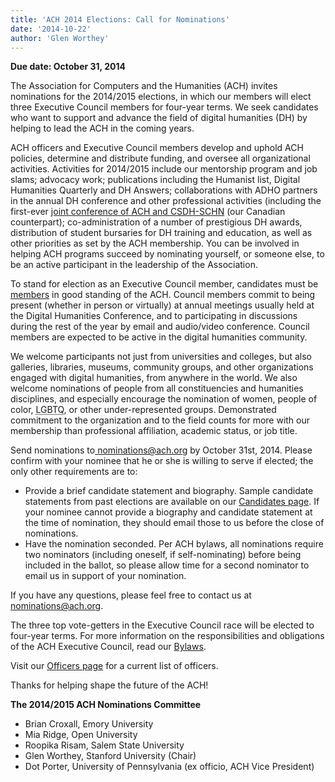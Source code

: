 ```yaml
---
title: 'ACH 2014 Elections: Call for Nominations'
date: '2014-10-22'
author: 'Glen Worthey'
---
```

**Due date: October 31, 2014**

The Association for Computers and the Humanities (ACH) invites nominations for the 2014/2015 elections, in which our members will elect three Executive Council members for four-year terms. We seek candidates who want to support and advance the field of digital humanities (DH) by helping to lead the ACH in the coming years.

ACH officers and Executive Council members develop and uphold ACH policies, determine and distribute funding, and oversee all organizational activities. Activities for 2014/2015 include our mentorship program and job slams; advocacy work; publications including the Humanist list, Digital Humanities Quarterly and DH Answers; collaborations with ADHO partners in the annual DH conference and other professional activities (including the first-ever [joint conference of ACH and CSDH-SCHN](http://ach.org/news/2014/10/joint-ach-canadian-dh-conference-2015/) (our Canadian counterpart); co-administration of a number of prestigious DH awards, distribution of student bursaries for DH training and education, as well as other priorities as set by the ACH membership. You can be involved in helping ACH programs succeed by nominating yourself, or someone else, to be an active participant in the leadership of the Association.

To stand for election as an Executive Council member, candidates must be [members](http://ach.org/membership/) in good standing of the ACH. Council members commit to being present (whether in person or virtually) at annual meetings usually held at the Digital Humanities Conference, and to participating in discussions during the rest of the year by email and audio/video conference. Council members are expected to be active in the digital humanities community.

We welcome participants not just from universities and colleges, but also galleries, libraries, museums, community groups, and other organizations engaged with digital humanities, from anywhere in the world. We also welcome nominations of people from all constituencies and humanities disciplines, and especially encourage the nomination of women, people of color, <abbr title="Lesbian, Gay, Bisexual, Transgender, Queer">LGBTQ</abbr>, or other under-represented groups. Demonstrated commitment to the organization and to the field counts for more with our membership than professional affiliation, academic status, or job title.

Send nominations to[ nominations@ach.org](mailto:nominations@ach.org) by October 31st, 2014. Please confirm with your nominee that he or she is willing to serve if elected; the only other requirements are to:

- Provide a brief candidate statement and biography. Sample candidate statements from past elections are available on our [Candidates page](http://ach.org/news/2011/12/elections-candidates/). If your nominee cannot provide a biography and candidate statement at the time of nomination, they should email those to us before the close of nominations.
- Have the nomination seconded. Per ACH bylaws, all nominations require two nominators (including oneself, if self-nominating) before being included in the ballot, so please allow time for a second nominator to email us in support of your nomination.

If you have any questions, please feel free to contact us at <nominations@ach.org>.

The three top vote-getters in the Executive Council race will be elected to four-year terms. For more information on the responsibilities and obligations of the ACH Executive Council, read our [Bylaws](http://www.ach.org/constitution#Bylaws).

Visit our [Officers page](http://www.ach.org/officers) for a current list of officers.

Thanks for helping shape the future of the ACH!

**The 2014/2015 ACH Nominations Committee**

- Brian Croxall, Emory University
- Mia Ridge, Open University
- Roopika Risam, Salem State University
- Glen Worthey, Stanford University (Chair)
- Dot Porter, University of Pennsylvania (ex officio, ACH Vice President)